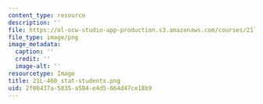 ```yaml
---
content_type: resource
description: ''
file: https://ol-ocw-studio-app-production.s3.amazonaws.com/courses/21l-460-medieval-literature-legends-of-arthur-fall-2013/2f00437a5835a584e4d5664d47ce18b9_21L-460_stat-students.png
file_type: image/png
image_metadata:
  caption: ''
  credit: ''
  image-alt: ''
resourcetype: Image
title: 21L-460_stat-students.png
uid: 2f00437a-5835-a584-e4d5-664d47ce18b9
---
```

